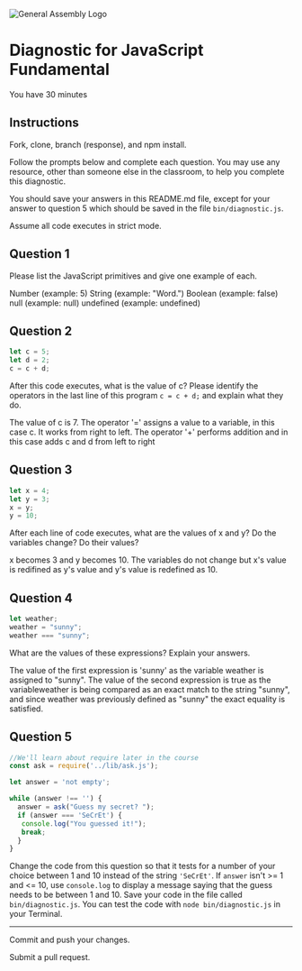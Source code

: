 ![General Assembly Logo](http://i.imgur.com/ke8USTq.png)

# Diagnostic for JavaScript Fundamental

You have 30 minutes

## Instructions

Fork, clone, branch (response), and npm install.

Follow the prompts below and complete each question.  You may use any resource, other than someone else in the classroom, to help you complete this diagnostic.

You should save your answers in this README.md file, except for your answer to question 5 which should be saved in the file `bin/diagnostic.js`.

Assume all code executes in strict mode.

## Question 1

Please list the JavaScript primitives and give one example of each.

Number (example: 5)
String (example: "Word.")
Boolean (example: false)
null (example: null)
undefined (example: undefined)

## Question 2

```js
let c = 5;
let d = 2;
c = c + d;

```

After this code executes, what is the value of c?  Please identify the operators in the last line of this program `c = c + d;` and explain what they do.

The value of c is 7.
The operator '=' assigns a value to a variable, in this case c.  It works from right to left.
The operator '+' performs addition and in this case adds c and d from left to right


## Question 3

```js
let x = 4;
let y = 3;
x = y;
y = 10;
```

After each line of code executes, what are the values of x and y?  Do the variables change?  Do their values?

x becomes 3 and y becomes 10.  The variables do not change but x's value is redifined as y's value and y's value is redefined as 10.

<!-- solution below -->


## Question 4

```js
let weather;
weather = "sunny";
weather === "sunny";
```

What are the values of these expressions?  Explain your answers.

The value of the first expression is 'sunny' as the variable weather is assigned to "sunny".  The value of the second expression is true as the variableweather is being compared as an exact match to the string "sunny", and since weather was previously defined as "sunny" the exact equality is satisfied.  


## Question 5

```js
//We'll learn about require later in the course
const ask = require('../lib/ask.js');

let answer = 'not empty';

while (answer !== '') {
  answer = ask("Guess my secret? ");
  if (answer === 'SeCrEt') {
   console.log("You guessed it!");
   break;
  }
}
```

Change the code from this question so that it tests for a number of your choice between 1 and 10 instead of the string `'SeCrEt'`.  If `answer` isn't >= 1 and <= 10, use `console.log` to display a message saying that the guess needs to be between 1 and 10.  Save your code in the file called `bin/diagnostic.js`.  You can test the code with `node bin/diagnostic.js` in your Terminal.

---

Commit and push your changes.

Submit a pull request.
